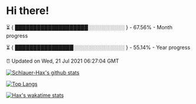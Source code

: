# Hi there!

⏳ { ████████████████████░░░░░░░░░░ } - 67.56% - Month progress

⏳ { ████████████████░░░░░░░░░░░░░░ } - 55.14% - Year progress

⏰ Updated on Wed, 21 Jul 2021 06:27:04 GMT


[![Schlauer-Hax's github stats](https://github-readme-stats.vercel.app/api?username=Schlauer-Hax&show_icons=true&theme=dark&count_private=true)](https://github.com/Schlauer-Hax)


[![Top Langs](https://github-readme-stats.vercel.app/api/top-langs/?username=Schlauer-Hax&layout=compact&theme=dark)](https://github.com/Schlauer-Hax?tab=repositories)


[![Hax's wakatime stats](https://github-readme-stats.vercel.app/api/wakatime?username=Hax&theme=dark)](https://wakatime.com/@Hax)

